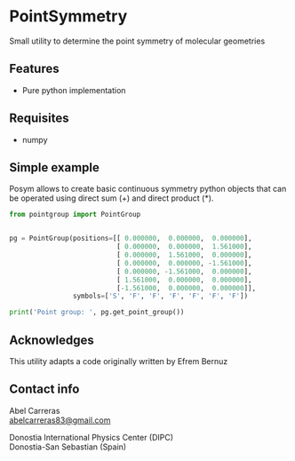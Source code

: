
PointSymmetry
=============

Small utility to determine the point symmetry of molecular geometries

Features
--------
- Pure python implementation

Requisites
----------
- numpy


Simple example
--------------
Posym allows to create basic continuous symmetry python objects that can be operated using 
direct sum (+) and direct product (*).
```python
from pointgroup import PointGroup


pg = PointGroup(positions=[[ 0.000000,  0.000000,  0.000000],
                           [ 0.000000,  0.000000,  1.561000],
                           [ 0.000000,  1.561000,  0.000000],
                           [ 0.000000,  0.000000, -1.561000],
                           [ 0.000000, -1.561000,  0.000000],
                           [ 1.561000,  0.000000,  0.000000],
                           [-1.561000,  0.000000,  0.000000]], 
                symbols=['S', 'F', 'F', 'F', 'F', 'F', 'F'])

print('Point group: ', pg.get_point_group())
```

Acknowledges
------------
This utility adapts a code originally written by Efrem Bernuz

Contact info
------------
Abel Carreras  
abelcarreras83@gmail.com

Donostia International Physics Center (DIPC)  
Donostia-San Sebastian (Spain)
